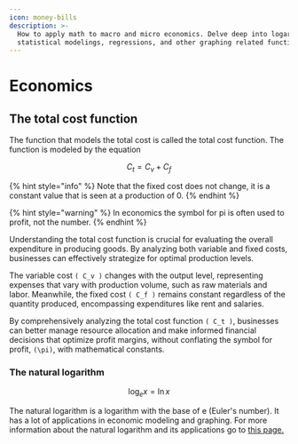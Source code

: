 ```yaml
---
icon: money-bills
description: >-
  How to apply math to macro and micro economics. Delve deep into logarithms,
  statistical modelings, regressions, and other graphing related functions.
---
```


# Economics

## The total cost function <a href="#cost" id="cost"></a>

The function that models the total cost is called the total cost function. The function is modeled by the equation

$$
C_t=C_v+C_f
$$

{% hint style="info" %}
Note that the fixed cost does not change, it is a constant value that is seen at a production of 0.
{% endhint %}

{% hint style="warning" %}
In economics the symbol for pi is often used to profit, not the number.
{% endhint %}

Understanding the total cost function is crucial for evaluating the overall expenditure in producing goods. By analyzing both variable and fixed costs, businesses can effectively strategize for optimal production levels.

The variable cost `( C_v )` changes with the output level, representing expenses that vary with production volume, such as raw materials and labor. Meanwhile, the fixed cost `( C_f )` remains constant regardless of the quantity produced, encompassing expenditures like rent and salaries.

By comprehensively analyzing the total cost function `( C_t )`, businesses can better manage resource allocation and make informed financial decisions that optimize profit margins, without conflating the symbol for profit, `(\pi)`, with mathematical constants.

### The natural logarithm

$$
\log_ex=\ln x
$$

The natural logarithm is a logarithm with the base of e (Euler's number). It has a lot of applications in economic modeling and graphing. For more information about the natural logarithm and its applications go to [this page.](../../documentation/functions/function-catalog/logarithmic-function/natural-logarithm..md)
